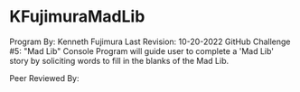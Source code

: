 # KFujimuraMadLib
Program By: Kenneth Fujimura
Last Revision: 10-20-2022
GitHub Challenge #5: "Mad Lib"
Console Program will guide user to complete a 'Mad Lib' story by soliciting words to fill in the blanks of the Mad Lib.

Peer Reviewed By: 

